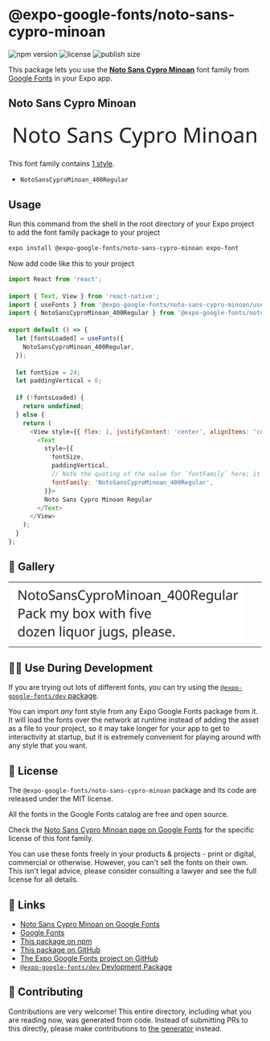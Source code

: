 # @expo-google-fonts/noto-sans-cypro-minoan

![npm version](https://flat.badgen.net/npm/v/@expo-google-fonts/noto-sans-cypro-minoan)
![license](https://flat.badgen.net/github/license/expo/google-fonts)
![publish size](https://flat.badgen.net/packagephobia/install/@expo-google-fonts/noto-sans-cypro-minoan)

This package lets you use the [**Noto Sans Cypro Minoan**](https://fonts.google.com/specimen/Noto+Sans+Cypro+Minoan) font family from [Google Fonts](https://fonts.google.com/) in your Expo app.

## Noto Sans Cypro Minoan

![Noto Sans Cypro Minoan](./font-family.png)

This font family contains [1 style](#-gallery).

- `NotoSansCyproMinoan_400Regular`

## Usage

Run this command from the shell in the root directory of your Expo project to add the font family package to your project
```sh
expo install @expo-google-fonts/noto-sans-cypro-minoan expo-font
```

Now add code like this to your project
```js
import React from 'react';

import { Text, View } from 'react-native';
import { useFonts } from '@expo-google-fonts/noto-sans-cypro-minoan/useFonts';
import { NotoSansCyproMinoan_400Regular } from '@expo-google-fonts/noto-sans-cypro-minoan/400Regular';

export default () => {
  let [fontsLoaded] = useFonts({
    NotoSansCyproMinoan_400Regular,
  });

  let fontSize = 24;
  let paddingVertical = 6;

  if (!fontsLoaded) {
    return undefined;
  } else {
    return (
      <View style={{ flex: 1, justifyContent: 'center', alignItems: 'center' }}>
        <Text
          style={{
            fontSize,
            paddingVertical,
            // Note the quoting of the value for `fontFamily` here; it expects a string!
            fontFamily: 'NotoSansCyproMinoan_400Regular',
          }}>
          Noto Sans Cypro Minoan Regular
        </Text>
      </View>
    );
  }
};

```

## 🔡 Gallery


||||
|-|-|-|
|![NotoSansCyproMinoan_400Regular](./NotoSansCyproMinoan_400Regular.ttf.png)||||


## 👩‍💻 Use During Development

If you are trying out lots of different fonts, you can try using the [`@expo-google-fonts/dev` package](https://github.com/expo/google-fonts/tree/master/font-packages/dev#readme).

You can import *any* font style from any Expo Google Fonts package from it. It will load the fonts
over the network at runtime instead of adding the asset as a file to your project, so it may take longer
for your app to get to interactivity at startup, but it is extremely convenient
for playing around with any style that you want.

## 📖 License

The `@expo-google-fonts/noto-sans-cypro-minoan` package and its code are released under the MIT license.

All the fonts in the Google Fonts catalog are free and open source.

Check the [Noto Sans Cypro Minoan page on Google Fonts](https://fonts.google.com/specimen/Noto+Sans+Cypro+Minoan) for the specific license of this font family.

You can use these fonts freely in your products & projects - print or digital, commercial or otherwise. However, you can't sell the fonts on their own. This isn't legal advice, please consider consulting a lawyer and see the full license for all details.

## 🔗 Links

- [Noto Sans Cypro Minoan on Google Fonts](https://fonts.google.com/specimen/Noto+Sans+Cypro+Minoan)
- [Google Fonts](https://fonts.google.com/)
- [This package on npm](https://www.npmjs.com/package/@expo-google-fonts/noto-sans-cypro-minoan)
- [This package on GitHub](https://github.com/expo/google-fonts/tree/master/font-packages/noto-sans-cypro-minoan)
- [The Expo Google Fonts project on GitHub](https://github.com/expo/google-fonts)
- [`@expo-google-fonts/dev` Devlopment Package](https://github.com/expo/google-fonts/tree/master/font-packages/dev)

## 🤝 Contributing

Contributions are very welcome! This entire directory, including what you are reading now, was generated from code. Instead of submitting PRs to this directly, please make contributions to [the generator](https://github.com/expo/google-fonts/tree/master/packages/generator) instead.
